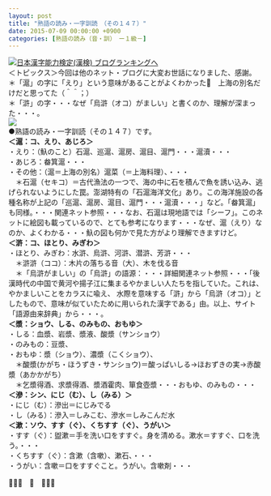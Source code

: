 ```yaml
---
layout: post
title: "熟語の読み・一字訓読　（その１４７）"
date: 2015-07-09 00:00:00 +0900
categories: [熟語の読み（音・訓）　ー１級－]
---
```


[![](/syuusyuu9701/assets/images/熟語の読み・一字訓読-（その１４７）-br_c_3028_1.gif)](http://blog.with2.net/link.php?1659096:3028 "日本漢字能力検定(漢検) ブログランキングへ")[日本漢字能力検定(漢検) ブログランキングへ](http://blog.with2.net/link.php?1659096:3028)  
＜トピックス＞今回は他のネット・ブログに大変お世話になりました、感謝。  
＊「滬」の字に「えり」という意味があることがよくわかった👋　上海の別名だけだと思ってた（＾＾；）  
＊「滸」の字・・・なぜ「烏滸（オコ）がましい」と書くのか、理解が深まった・・・。  
![](/syuusyuu9701/assets/images/熟語の読み・一字訓読-（その１４７）-65ec6186fb53be0f748431b01141e3cd.jpg)  
●熟語の読み・一字訓読（その１４７）です。  
**＜滬：コ、えり、あじろ＞**  
・えり：（魞のこと）石滬、巡滬、滬房、滬目、滬門・・・滬瀆・・・  
・あじろ：畚箕滬・・・  
・その他：（滬＝上海の別名）滬菜（＝上海料理）、・・・  
　＊石滬（セキコ）＝古代漁法の一つで、海の中に石を積んで魚を誘い込み、逃げられないようにした罠。澎湖特有の「石滬海洋文化」あり。この海洋施設の各種名称が上記の「巡滬、滬房、滬目、滬門・・・滬瀆・・・」など。「畚箕滬」も同様。・・・関連ネット参照・・・なお、石滬は現地語では「シーフ」。このネットに絵図も載っているので、とても参考になります・・・なぜ、滬（えり）なのか、よくわかる・・・魞の図も何かで見た方がより理解できますけど。  
**＜滸：コ、ほとり、みぎわ＞**  
・ほとり、みぎわ：水滸、烏滸、河滸、潜滸、芳滸・・・  
　＊滸滸（ココ）：木片の落ちる音（大）、木を伐る音  
　＊「烏滸がましい」の「烏滸」の語源：・・・詳細関連ネット参照・・・「後漢時代の中国で黄河や揚子江に集まるやかましい人たちを指していた。これは、やかましいことをカラスに喩え、 水際を意味する「滸」から「烏滸（オコ）」としたもので、意味が似ていたために用いられた漢字である」由。以上、サイト「語源由来辞典」から・・・。  
**＜漿：ショウ、しる、のみもの、おもゆ＞**  
・しる：血漿、岩漿、漿液、酸漿（サンショウ）  
・のみもの：豆漿、  
・おもゆ：漿（ショウ）、濃漿（こくショウ）、  
　＊酸漿(かがち・ほうずき・サンショウ)＝酸っぱいしる→ほおずきの実→赤酸漿（あかかがち）  
　＊乞漿得酒、求漿得酒、漿酒霍肉、箪食壺漿・・・おもゆ、のみもの・・・  
**＜滲：シン、にじ（む）、し（みる）＞**  
・にじ（む）：滲出＝にじみでる  
・し（みる）：滲入＝しみこむ、滲水＝しみこんだ水  
**＜漱：ソウ、すす（ぐ）、くちすす（ぐ）、うがい＞**  
・すす（ぐ）：盥漱＝手を洗い口をすすぐ。身を清める。漱水＝すすぐ、口を洗う。・・・  
・くちすす（ぐ）：含漱（含嗽）、漱石、・・・  
・うがい：含嗽＝口をすすぐこと。うがい。含嗽剤・・・  
  
👋👋👋　🐑　👋👋👋  